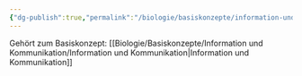 ```yaml
---
{"dg-publish":true,"permalink":"/biologie/basiskonzepte/information-und-kommunikation/sender-und-empfaenger/"}
---
```


Gehört zum Basiskonzept: [[Biologie/Basiskonzepte/Information und Kommunikation/Information und Kommunikation\|Information und Kommunikation]]